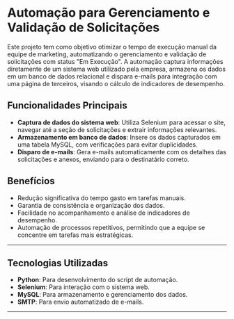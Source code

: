 # Automação para Gerenciamento e Validação de Solicitações

Este projeto tem como objetivo otimizar o tempo de execução manual da equipe de marketing, automatizando o gerenciamento e validação de solicitações com status "Em Execução". A automação captura informações diretamente de um sistema web utilizado pela empresa, armazena os dados em um banco de dados relacional e dispara e-mails para integração com uma página de terceiros, visando o cálculo de indicadores de desempenho.

## Funcionalidades Principais

- **Captura de dados do sistema web**: Utiliza Selenium para acessar o site, navegar até a seção de solicitações e extrair informações relevantes.
- **Armazenamento em banco de dados**: Insere os dados capturados em uma tabela MySQL, com verificações para evitar duplicidades.
- **Disparo de e-mails**: Gera e-mails automaticamente com os detalhes das solicitações e anexos, enviando para o destinatário correto.

## Benefícios

- Redução significativa do tempo gasto em tarefas manuais.
- Garantia de consistência e organização dos dados.
- Facilidade no acompanhamento e análise de indicadores de desempenho.
- Automação de processos repetitivos, permitindo que a equipe se concentre em tarefas mais estratégicas.

---

## Tecnologias Utilizadas

- **Python**: Para desenvolvimento do script de automação.
- **Selenium**: Para interação com o sistema web.
- **MySQL**: Para armazenamento e gerenciamento dos dados.
- **SMTP**: Para envio automatizado de e-mails.
---
